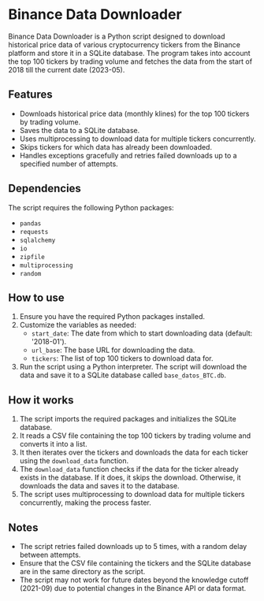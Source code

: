# Binance Data Downloader

Binance Data Downloader is a Python script designed to download historical price data of various cryptocurrency tickers from the Binance platform and store it in a SQLite database. The program takes into account the top 100 tickers by trading volume and fetches the data from the start of 2018 till the current date (2023-05).

## Features

- Downloads historical price data (monthly klines) for the top 100 tickers by trading volume.
- Saves the data to a SQLite database.
- Uses multiprocessing to download data for multiple tickers concurrently.
- Skips tickers for which data has already been downloaded.
- Handles exceptions gracefully and retries failed downloads up to a specified number of attempts.

## Dependencies

The script requires the following Python packages:

- `pandas`
- `requests`
- `sqlalchemy`
- `io`
- `zipfile`
- `multiprocessing`
- `random`

## How to use

1. Ensure you have the required Python packages installed.
2. Customize the variables as needed:
   - `start_date`: The date from which to start downloading data (default: '2018-01').
   - `url_base`: The base URL for downloading the data.
   - `tickers`: The list of top 100 tickers to download data for.
3. Run the script using a Python interpreter. The script will download the data and save it to a SQLite database called `base_datos_BTC.db`.

## How it works

1. The script imports the required packages and initializes the SQLite database.
2. It reads a CSV file containing the top 100 tickers by trading volume and converts it into a list.
3. It then iterates over the tickers and downloads the data for each ticker using the `download_data` function.
4. The `download_data` function checks if the data for the ticker already exists in the database. If it does, it skips the download. Otherwise, it downloads the data and saves it to the database.
5. The script uses multiprocessing to download data for multiple tickers concurrently, making the process faster.

## Notes

- The script retries failed downloads up to 5 times, with a random delay between attempts.
- Ensure that the CSV file containing the tickers and the SQLite database are in the same directory as the script.
- The script may not work for future dates beyond the knowledge cutoff (2021-09) due to potential changes in the Binance API or data format.